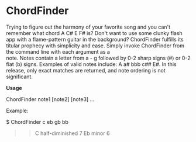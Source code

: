 ChordFinder
===========

Trying to figure out the harmony of your favorite song and you can't remember what
chord A C# E F# is? Don't want to use some clunky flash app with a flame-pattern 
guitar in the background? ChordFinder fulfills its titular prophecy with simplicity 
and ease. Simply invoke ChordFinder from the command line with each argument as a  
note. Notes contain a letter from a - g followed by 0-2 sharp signs (#) or 0-2 flat
(b) signs. Examples of valid notes include: A a# bbb c## E#. In this release, only
exact matches are returned, and note ordering is not significant.

**Usage**

ChordFinder note1 [note2] [note3] ...

Example:

$ ChordFinder c eb gb bb
>> C half-diminished 7
>> Eb minor 6

